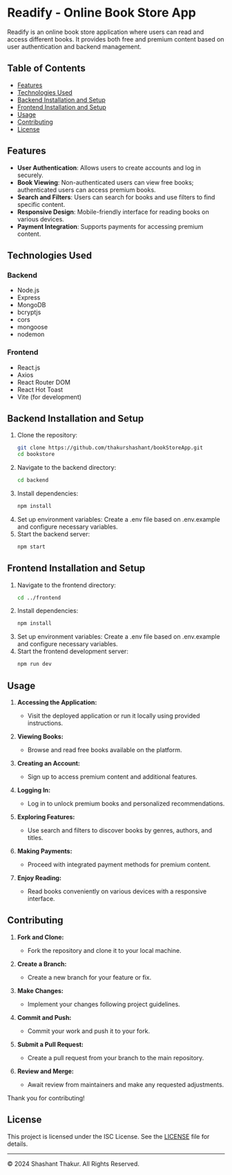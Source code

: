 # Readify - Online Book Store App

Readify is an online book store application where users can read and access different books. It provides both free and premium content based on user authentication and backend management.


## Table of Contents

- [Features](#features)
- [Technologies Used](#technologies-used)
- [Backend Installation and Setup](#backend-installation-and-setup)
- [Frontend Installation and Setup](#frontend-installation-and-setup)
- [Usage](#usage)
- [Contributing](#contributing)
- [License](#license)

## Features

- **User Authentication**: Allows users to create accounts and log in securely.
- **Book Viewing**: Non-authenticated users can view free books; authenticated users can access premium books.
- **Search and Filters**: Users can search for books and use filters to find specific content.
- **Responsive Design**: Mobile-friendly interface for reading books on various devices.
- **Payment Integration**: Supports payments for accessing premium content.

## Technologies Used

### Backend

- Node.js
- Express
- MongoDB
- bcryptjs
- cors
- mongoose
- nodemon

### Frontend

- React.js
- Axios
- React Router DOM
- React Hot Toast
- Vite (for development)

## Backend Installation and Setup

1. Clone the repository:
   ```bash
   git clone https://github.com/thakurshashant/bookStoreApp.git
   cd bookstore
2. Navigate to the backend directory:
   ```bash
   cd backend
3. Install dependencies:
   ```bash
   npm install
4. Set up environment variables:
   Create a .env file based on .env.example and configure necessary variables.
5. Start the backend server:
   ```bash
   npm start

## Frontend Installation and Setup
1. Navigate to the frontend directory:
   ```bash
   cd ../frontend

2. Install dependencies:
   ```bash
   npm install
3. Set up environment variables:
   Create a .env file based on .env.example and configure necessary variables.
4. Start the frontend development server:
   ```bash
   npm run dev

## Usage

1. **Accessing the Application:**
   - Visit the deployed application or run it locally using provided instructions.

2. **Viewing Books:**
   - Browse and read free books available on the platform.

3. **Creating an Account:**
   - Sign up to access premium content and additional features.

4. **Logging In:**
   - Log in to unlock premium books and personalized recommendations.

5. **Exploring Features:**
   - Use search and filters to discover books by genres, authors, and titles.

6. **Making Payments:**
   - Proceed with integrated payment methods for premium content.

7. **Enjoy Reading:**
   - Read books conveniently on various devices with a responsive interface.

## Contributing

1. **Fork and Clone:**
   - Fork the repository and clone it to your local machine.

2. **Create a Branch:**
   - Create a new branch for your feature or fix.

3. **Make Changes:**
   - Implement your changes following project guidelines.

4. **Commit and Push:**
   - Commit your work and push it to your fork.

5. **Submit a Pull Request:**
   - Create a pull request from your branch to the main repository.

6. **Review and Merge:**
   - Await review from maintainers and make any requested adjustments.

Thank you for contributing!



## License

This project is licensed under the ISC License. See the [LICENSE](./LICENSE) file for details.

---

© 2024 Shashant Thakur. All Rights Reserved.


